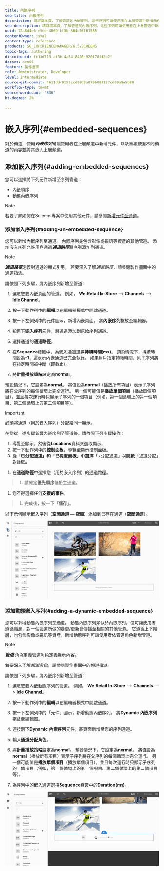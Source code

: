 ```yaml
---
title: 內嵌序列
seo-title: 內嵌序列
description: 請詳閱本頁，了解管道的內嵌序列，這些序列可讓使用者在上層管道中新增元件，以及重複使用不同管道的內容並將其嵌入上層管道。
seo-description: 請詳閱本頁，了解管道的內嵌序列，這些序列可讓使用者在上層管道中新增元件，以及重複使用不同管道的內容並將其嵌入上層管道。
uuid: 72a8d4e6-e5ce-4069-bf3b-864d03f61585
contentOwner: jsyal
content-type: reference
products: SG_EXPERIENCEMANAGER/6.5/SCREENS
topic-tags: authoring
discoiquuid: fc13d713-af30-4a54-8408-920f78fd2b2f
docset: aem65
feature: 製作畫面
role: Administrator, Developer
level: Intermediate
source-git-commit: 4611dd40153ccd09d3a0796093157cd09a8e5b80
workflow-type: tm+mt
source-wordcount: '836'
ht-degree: 2%

---
```



# 嵌入序列{#embedded-sequences}

對於頻道，使用&#x200B;***內嵌序列***&#x200B;可讓使用者在上層頻道中新增元件，以及重複使用不同頻道的內容並將其嵌入上層頻道。

## 添加嵌入序列{#adding-embedded-sequences}

您可以選擇將下列元件新增至序列管道：

* 內嵌順序
* 動態內嵌序列

>[!NOTE]
>
>若要了解如何在Screens專案中使用其他元件，請參閱[新增元件至通道](adding-components-to-a-channel.md)。

### 添加嵌入序列{#adding-an-embedded-sequence}

您可以新增內嵌序列至通道。 內嵌序列是包含影像或視訊等資產的其他管道。 添加嵌入序列允許用戶通過&#x200B;***通道路徑***&#x200B;將序列添加到通道。

>[!NOTE]
>***通道路徑***定義對通道的顯式引用。
>若要深入了解&#x200B;*通道路徑*，請參閱製作畫面中的[通道指派](channel-assignment.md)。

請依照下列步驟，將內嵌序列新增至管道：

1. 選取您要內嵌頁面的管道。 例如， **We.Retail In-Store** —> **Channels** —> **Idle Channel**。

1. 按一下動作列中的&#x200B;**編輯**&#x200B;以在編輯器模式中開啟通道。
1. 按一下左側列中的元件圖示，新增內嵌頁面。 將&#x200B;**內嵌序列**&#x200B;拖放至編輯器。
1. 按兩下&#x200B;**嵌入序列**&#x200B;元件，將通道添加到原始序列通道。
1. 選擇通道的&#x200B;**通道路徑**。
1. 在&#x200B;**Sequence**&#x200B;標籤中，為嵌入通道選擇&#x200B;**持續時間(ms)**。 預設情況下，持續時間設為&#x200B;**-1**，這表示內嵌通道已完全執行。 如果用戶指定持續時間，則子序列將在指定時間被中斷（即截止）。

1. 將&#x200B;**計量播放策略**&#x200B;設定為&#x200B;**normal**。

預設情況下，它設定為&#x200B;**normal**。 將值設為&#x200B;**normal**（播放所有項目）表示子序列將在父序列的每個循環上完全運行。 另一個可能值是&#x200B;**播放單個項目**（播放單個項目），並且每次運行時只顯示子序列的一個項目（例如，第一個循環上的第一個項目、第二個循環上的第二個項目等）。

>[!IMPORTANT]
>
>必須將通道（用於嵌入序列）分配給同一顯示。
>
>在您從上述步驟新增內嵌序列至管道後，請依照下列步驟操作：
>
>1. 導覽至顯示，然後從&#x200B;**Locations**&#x200B;資料夾選取顯示。
>1. 按一下動作列中的&#x200B;**控制面板**，導覽至顯示控制面板。
>1. 從&#x200B;**「已分配通道」和「已調度面板」中選擇「**+分配通道」**以開啟「**&#x200B;通道分配」對話框&#x200B;**。**

   >
   >
1. 在&#x200B;**通道路徑**&#x200B;中選擇您（用於嵌入序列）的通道路徑。
>1. 請確定&#x200B;**優先順序**&#x200B;低於主通道。

   >
   >
1. 您不得選擇任何&#x200B;**支援的事件**。
>1. 完成後，按一下「**儲存**」。

>



以下示例顯示嵌入序列（**空閒通道 — 夜間**）添加到已存在通道（**空閒通道**）。

![new2](assets/new2.gif)

### 添加動態嵌入序列{#adding-a-dynamic-embedded-sequence}

您可以新增動態內嵌序列至通道。 動態內嵌序列類似於內嵌序列，但可讓使用者遵循階層，對一個管道所做的變更/更新會傳播至相關的其他管道。 它遵循上下階層，也包含影像或視訊等資產。新增動態序列可讓使用者依管道角色新增管道。

>[!NOTE]
>
>***管道*** 角色定義管道角色定義顯示內容。
>
>若要深入了解&#x200B;*頻道角色*，請參閱製作畫面中的[頻道指派](channel-assignment.md)。

請依照下列步驟，將內嵌序列新增至管道：

1. 選取您要內嵌動態序列的管道。 例如， **We.Retail In-Store** —> **Channels** —> **Idle Channel**。

1. 按一下動作列中的&#x200B;**編輯**&#x200B;以在編輯器模式中開啟通道。
1. 按一下左側列中的「元件」圖示，新增動態內嵌序列。 將&#x200B;**Dynamic** **內嵌序列**&#x200B;拖放至編輯器。

1. 連按兩下&#x200B;**Dynamic** **內嵌序列**&#x200B;元件，將頁面新增至您的序列通道。

1. 輸入&#x200B;**通道分配角色**。
1. 將&#x200B;**計量播放策略**&#x200B;設定為&#x200B;**normal**。 預設情況下，它設定為&#x200B;**normal**。 將值設為&#x200B;**normal**（播放所有項目）表示子序列將在父序列的每個循環上完全運行。 另一個可能值是&#x200B;**播放單個項目**（播放單個項目），並且每次運行時只顯示子序列的一個項目（例如，第一個循環上的第一個項目、第二個循環上的第二個項目等）。

1. 為序列中的嵌入通道選擇&#x200B;**Sequence**&#x200B;頁簽中的&#x200B;**Duration(ms)**。

![最新](assets/latest.gif)

